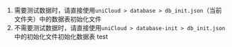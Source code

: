 1. 需要测试数据时，请直接使用`uniCloud > database > db_init.json`（当前文件夹）中的数据表初始化文件
2. 不需要测试数据时，请直接使用`uniCloud > database-init > db_init.json`中的初始化文件初始化数据表
test